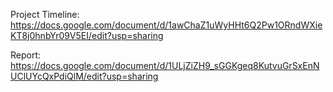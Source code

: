 

Project Timeline: https://docs.google.com/document/d/1awChaZ1uWyHHt6Q2Pw1ORndWXieKT8j0hnbYr09V5EI/edit?usp=sharing 

Report: https://docs.google.com/document/d/1ULjZiZH9_sGGKgeq8KutvuGrSxEnNUClUYcQxPdiQlM/edit?usp=sharing
